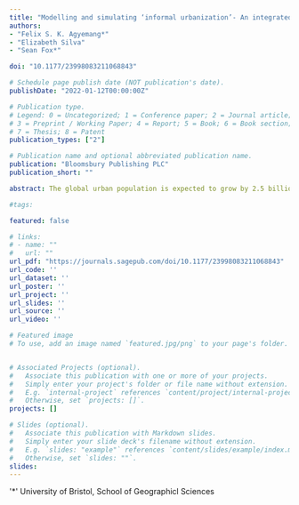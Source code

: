 ```yaml
---
title: "Modelling and simulating ‘informal urbanization’- An integrated agent-based and cellular automata model of urban residential growth in Ghana"
authors:
- "Felix S. K. Agyemang*"
- "Elizabeth Silva"
- "Sean Fox*"

doi: "10.1177/23998083211068843"

# Schedule page publish date (NOT publication's date).
publishDate: "2022-01-12T00:00:00Z"

# Publication type.
# Legend: 0 = Uncategorized; 1 = Conference paper; 2 = Journal article;
# 3 = Preprint / Working Paper; 4 = Report; 5 = Book; 6 = Book section;
# 7 = Thesis; 8 = Patent
publication_types: ["2"]

# Publication name and optional abbreviated publication name.
publication: "Bloomsbury Publishing PLC"
publication_short: ""

abstract: The global urban population is expected to grow by 2.5 billion over the next three decades, and 90% of this growth will occur in African and Asian countries. Urban expansion in these regions is often characterised by ‘informal urbanization’ whereby households self-build without planning permission in contexts of ambiguous, insecure or disputed property rights. Despite the scale of informal urbanization, it has received little attention from scholars working in the domains of urban analytics and city science. Towards addressing this gap, we introduce TI-City, an urban growth model designed to predict the locations, legal status and socio-economic status of future residential developments in an African city. In a bottom-up approach, we use agent-based and cellular automata modelling techniques to predict the geospatial behaviour of key urban development actors, including households, real estate developers and government. We apply the model to the city-region of Accra, Ghana, drawing on local data collection, including a household survey, to parameterise the model. Using a multi-spatial-scale validation technique, we compare TI-City’s ability to simulate historically observed built-up patterns with SLEUTH, a highly popular urban growth model. Results show that TI-City outperforms SLEUTH at each scale, suggesting the model could offer a valuable decision support tool in similar city contexts.

#tags:

featured: false

# links:
# - name: ""
#   url: ""
url_pdf: "https://journals.sagepub.com/doi/10.1177/23998083211068843"
url_code: ''
url_dataset: ''
url_poster: ''
url_project: ''
url_slides: ''
url_source: ''
url_video: ''

# Featured image
# To use, add an image named `featured.jpg/png` to your page's folder. 


# Associated Projects (optional).
#   Associate this publication with one or more of your projects.
#   Simply enter your project's folder or file name without extension.
#   E.g. `internal-project` references `content/project/internal-project/index.md`.
#   Otherwise, set `projects: []`.
projects: []

# Slides (optional).
#   Associate this publication with Markdown slides.
#   Simply enter your slide deck's filename without extension.
#   E.g. `slides: "example"` references `content/slides/example/index.md`.
#   Otherwise, set `slides: ""`.
slides:
---
```


'*' University of Bristol, School of Geographicl Sciences